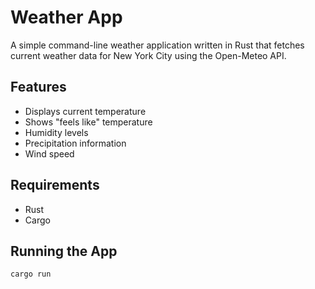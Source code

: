 # Weather App

A simple command-line weather application written in Rust that fetches current weather data for New York City using the Open-Meteo API.

## Features
- Displays current temperature
- Shows "feels like" temperature
- Humidity levels
- Precipitation information
- Wind speed

## Requirements
- Rust
- Cargo

## Running the App
```bash
cargo run
``` 